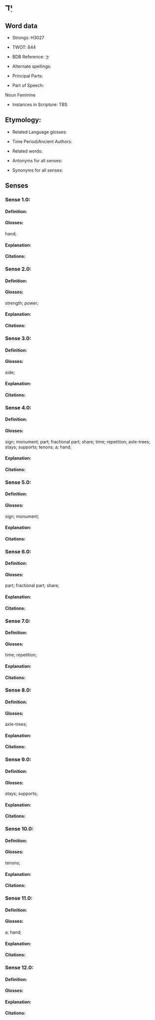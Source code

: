 # יָד

<!-- Status: S2="NeedsEdits" -->
<!-- Lexica used for edits:   -->

## Word data

* Strongs: H3027

* TWOT: 844

* BDB Reference: [יָד](rc://en/bdb/dict/j.aq.aa)

* Alternate spellings:

* Principal Parts:

* Part of Speech:

Noun Feminine

* Instances in Scripture: TBS

## Etymology:

* Related Language glosses:

* Time Period/Ancient Authors:

* Related words:

* Antonyms for all senses:

* Synonyms for all senses:

## Senses

### Sense 1.0:

#### Definition:

#### Glosses:

hand; 

#### Explanation:

#### Citations:



### Sense 2.0:

#### Definition:

#### Glosses:

strength; power; 

#### Explanation:

#### Citations:



### Sense 3.0:

#### Definition:

#### Glosses:

side; 

#### Explanation:

#### Citations:



### Sense 4.0:

#### Definition:

#### Glosses:

sign; monument; part; fractional part; share; time; repetition; axle-trees; stays; supports; tenons; a; hand; 

#### Explanation:

#### Citations:



### Sense 5.0:

#### Definition:

#### Glosses:

sign; monument; 

#### Explanation:

#### Citations:



### Sense 6.0:

#### Definition:

#### Glosses:

part; fractional part; share; 

#### Explanation:

#### Citations:



### Sense 7.0:

#### Definition:

#### Glosses:

time; repetition; 

#### Explanation:

#### Citations:



### Sense 8.0:

#### Definition:

#### Glosses:

axle-trees; 

#### Explanation:

#### Citations:



### Sense 9.0:

#### Definition:

#### Glosses:

stays; supports; 

#### Explanation:

#### Citations:



### Sense 10.0:

#### Definition:

#### Glosses:

tenons; 

#### Explanation:

#### Citations:



### Sense 11.0:

#### Definition:

#### Glosses:

a; hand; 

#### Explanation:

#### Citations:



### Sense 12.0:

#### Definition:

#### Glosses:



#### Explanation:

#### Citations:



